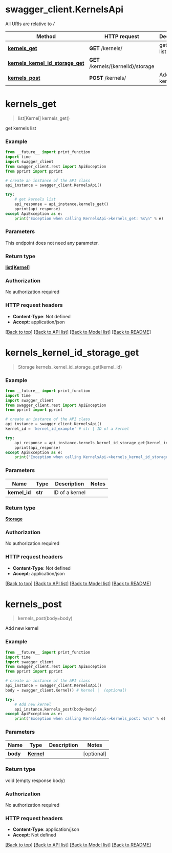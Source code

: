 # swagger_client.KernelsApi

All URIs are relative to */*

Method | HTTP request | Description
------------- | ------------- | -------------
[**kernels_get**](KernelsApi.md#kernels_get) | **GET** /kernels/ | get kernels list
[**kernels_kernel_id_storage_get**](KernelsApi.md#kernels_kernel_id_storage_get) | **GET** /kernels/{kernelId}/storage | 
[**kernels_post**](KernelsApi.md#kernels_post) | **POST** /kernels/ | Add new kernel

# **kernels_get**
> list[Kernel] kernels_get()

get kernels list

### Example
```python
from __future__ import print_function
import time
import swagger_client
from swagger_client.rest import ApiException
from pprint import pprint

# create an instance of the API class
api_instance = swagger_client.KernelsApi()

try:
    # get kernels list
    api_response = api_instance.kernels_get()
    pprint(api_response)
except ApiException as e:
    print("Exception when calling KernelsApi->kernels_get: %s\n" % e)
```

### Parameters
This endpoint does not need any parameter.

### Return type

[**list[Kernel]**](Kernel.md)

### Authorization

No authorization required

### HTTP request headers

 - **Content-Type**: Not defined
 - **Accept**: application/json

[[Back to top]](#) [[Back to API list]](../README.md#documentation-for-api-endpoints) [[Back to Model list]](../README.md#documentation-for-models) [[Back to README]](../README.md)

# **kernels_kernel_id_storage_get**
> Storage kernels_kernel_id_storage_get(kernel_id)



### Example
```python
from __future__ import print_function
import time
import swagger_client
from swagger_client.rest import ApiException
from pprint import pprint

# create an instance of the API class
api_instance = swagger_client.KernelsApi()
kernel_id = 'kernel_id_example' # str | ID of a kernel

try:
    api_response = api_instance.kernels_kernel_id_storage_get(kernel_id)
    pprint(api_response)
except ApiException as e:
    print("Exception when calling KernelsApi->kernels_kernel_id_storage_get: %s\n" % e)
```

### Parameters

Name | Type | Description  | Notes
------------- | ------------- | ------------- | -------------
 **kernel_id** | **str**| ID of a kernel | 

### Return type

[**Storage**](Storage.md)

### Authorization

No authorization required

### HTTP request headers

 - **Content-Type**: Not defined
 - **Accept**: application/json

[[Back to top]](#) [[Back to API list]](../README.md#documentation-for-api-endpoints) [[Back to Model list]](../README.md#documentation-for-models) [[Back to README]](../README.md)

# **kernels_post**
> kernels_post(body=body)

Add new kernel

### Example
```python
from __future__ import print_function
import time
import swagger_client
from swagger_client.rest import ApiException
from pprint import pprint

# create an instance of the API class
api_instance = swagger_client.KernelsApi()
body = swagger_client.Kernel() # Kernel |  (optional)

try:
    # Add new kernel
    api_instance.kernels_post(body=body)
except ApiException as e:
    print("Exception when calling KernelsApi->kernels_post: %s\n" % e)
```

### Parameters

Name | Type | Description  | Notes
------------- | ------------- | ------------- | -------------
 **body** | [**Kernel**](Kernel.md)|  | [optional] 

### Return type

void (empty response body)

### Authorization

No authorization required

### HTTP request headers

 - **Content-Type**: application/json
 - **Accept**: Not defined

[[Back to top]](#) [[Back to API list]](../README.md#documentation-for-api-endpoints) [[Back to Model list]](../README.md#documentation-for-models) [[Back to README]](../README.md)

